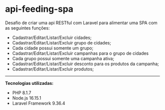 # api-feeding-spa

Desafio de criar uma api RESTful com Laravel para alimentar uma SPA com as seguintes funções:
* Cadastrar/Editar/Listar/Excluir cidades;
* Cadastrar/Editar/Listar/Excluir grupo de cidades;
* Cada cidade possui somente um grupo;
* Cadastrar/Editar/Listar/Excluir campanhas para o grupo de cidades 
* Cada grupo possui somente uma campanha ativa;
* Cadastrar/Editar/Listar/Excluir desconto para os produtos da campanha;
* Cadastrar/Editar/Listar/Excluir produtos;

------------------------------------------------------------

**Tecnologias utilizadas:**

* PHP 8.1.7
* Node.js 16.15.1
* Laravel Framework 9.36.4
